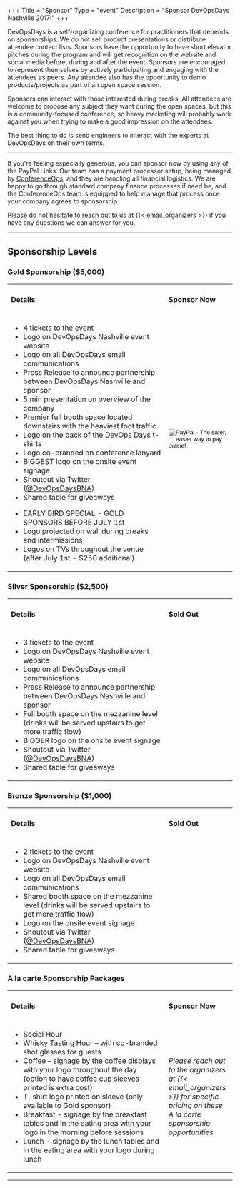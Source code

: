 +++
Title = "Sponsor"
Type = "event"
Description = "Sponsor DevOpsDays Nashville 2017!"
+++

DevOpsDays is a self-organizing conference for practitioners that depends on sponsorships. We do not sell product presentations or distribute attendee contact lists. Sponsors have the opportunity to have short elevator pitches during the program and will get recognition on the website and social media before, during and after the event. Sponsors are encouraged to represent themselves by actively participating and engaging with the attendees as peers. Any attendee also has the opportunity to demo products/projects as part of an open space session.

Sponsors can interact with those interested during breaks. All attendees are welcome to propose any subject they want during the open spaces, but this is a community-focused conference, so heavy marketing will probably work against you when trying to make a good impression on the attendees.

The best thing to do is send engineers to interact with the experts at DevOpsDays on their own terms.

<hr/>

If you're feeling especially generous, you can sponsor now by using any of the PayPal Links. Our team has a payment processor setup, being managed by <a href="http://www.conferenceops.com">ConferenceOps</a>, and they are handling all financial logistics. We are happy to go through standard company finance processes if need be, and the ConferenceOps team is equipped to help manage that process once your company agrees to sponsorship.

Please do not hesitate to reach out to us at {{< email_organizers >}} if you have any questions we can answer for you.

<hr/>

## Sponsorship Levels

### Gold Sponsorship ($5,000)
<table width=500px>
  <tr>
    <td width="70%"><h4>Details</h4></td>
    <td><h4>Sponsor Now</h4></td>
  </tr>
  <tr>
    <td>
      <ul>
        <li>4 tickets to the event</li>
        <li>Logo on DevOpsDays Nashville event website</li>
        <li>Logo on all DevOpsDays email communications</li>
        <li>Press Release to announce partnership between DevOpsDays Nashville and sponsor</li>
        <li>5 min presentation on overview of the company</li>
        <li>Premier full booth space located downstairs with the heaviest foot traffic</li>
        <li>Logo on the back of the DevOps Days t-shirts</li>
        <li>Logo co-branded on conference lanyard</li>
        <li>BIGGEST logo on the onsite event signage</li>
        <li>Shoutout via Twitter (<a href="https://twitter.com/devopsdaysbna">@DevOpsDaysBNA</a>)</li>
        <li>Shared table for giveaways</li>
      </ul>
      <ul>
        <li>EARLY BIRD SPECIAL - GOLD SPONSORS BEFORE JULY 1st</li>
        <li>Logo projected on wall during breaks and intermissions</li>
        <li>Logos on TVs throughout the venue (after July 1st - $250 additional)</li>
      </ul>
  </td>
  <td>
  <form action="https://www.paypal.com/cgi-bin/webscr" method="post" target="_top">
<input type="hidden" name="cmd" value="_s-xclick">
<input type="hidden" name="hosted_button_id" value="C5HCDXB9A4R54">
<input type="image" src="https://www.paypalobjects.com/en_US/i/btn/btn_paynow_LG.gif" border="0" name="submit" alt="PayPal - The safer, easier way to pay online!">
<img alt="" border="0" src="https://www.paypalobjects.com/en_US/i/scr/pixel.gif" width="1" height="1">
</form>
  </td>
  </tr>
</table>

### Silver Sponsorship ($2,500)
<table width=500px>
  <tr>
    <td width="70%"><h4>Details</h4></td>
    <td><h4>Sold Out</h4></td>
  </tr>
  <tr>
    <td>
      <ul>
        <li>3 tickets to the event</li>
        <li>Logo on DevOpsDays Nashville event website</li>
        <li>Logo on all DevOpsDays email communications</li>
        <li>Press Release to announce partnership between DevOpsDays Nashville and sponsor</li>
        <li>Full booth space on the mezzanine level (drinks will be served upstairs to get more traffic flow)</li>
        <li>BIGGER logo on the onsite event signage</li>
        <li>Shoutout via Twitter (<a href="https://twitter.com/devopsdaysbna">@DevOpsDaysBNA</a>)</li>
        <li>Shared table for giveaways</li>
      </ul>
  </td>
  </tr>
</table>


### Bronze Sponsorship ($1,000)
<table width=500px>
  <tr>
    <td width="70%"><h4>Details</h4></td>
    <td><h4>Sold Out</h4></td>
  </tr>
  <tr>
    <td>
      <ul>
        <li>2 tickets to the event</li>
        <li>Logo on DevOpsDays Nashville event website</li>
        <li>Logo on all DevOpsDays email communications</li>
        <li>Shared booth space on the mezzanine level (drinks will be served upstairs to get more traffic flow)</li>
        <li>Logo on the onsite event signage</li>
        <li>Shoutout via Twitter (<a href="https://twitter.com/devopsdaysbna">@DevOpsDaysBNA</a>)</li>
        <li>Shared table for giveaways</li>
      </ul>
  </td>
  </tr>
</table>

### A la carte Sponsorship Packages

<table>
  <tr>
    <td width="70%"><h4>Details</h4></td>
    <td><h4>Sponsor Now</h4></td>
  </tr>
  <tr>
    <td>
      <ul>
        <li>Social Hour</li>
        <li>Whisky Tasting Hour – with co-branded shot glasses for guests</li>
        <li>Coffee – signage by the coffee displays with your logo throughout the day (option to have coffee cup sleeves printed is extra cost)</li>
        <li>T-shirt logo printed on sleeve (only available to Gold sponsor)</li>
        <li>Breakfast - signage by the breakfast tables and in the eating area with your logo in the morning before sessions</li>
	<li>Lunch - signage by the lunch tables and in the eating area with your logo during lunch</li>
      </ul>
  </td>
  <td>
    <i>Please reach out to the organizers at {{< email_organizers >}} for specific pricing on these A la carte sponsorship opportunities.</i>
  </td>
  </tr>
</table>

<hr/>
